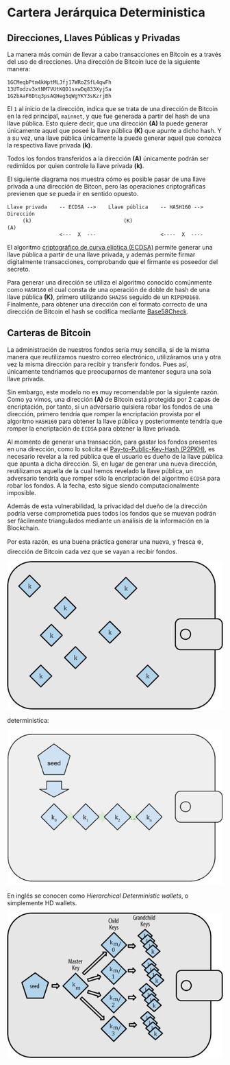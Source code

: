 # Cartera Jerárquica Deterministica


## Direcciones, Llaves Públicas y Privadas

La manera más común de llevar a cabo transacciones en Bitcoin es a través del uso de direcciones. Una dirección de Bitcoin luce de la siguiente manera:

```text
1GCMeqbPtm4kWptMLJfj17WRoZSfL4qwFh
13UTodzv3xtNM7VUtKQD1sxwDq833XyjSa
1G2bAaF6Dtq3psAQHeg5qWgYKY3sKzrjBh
```

El `1` al inicio de la dirección, indica que se trata de una dirección de Bitcoin en la red principal, `mainnet`, y que fue generada a partir del hash de una llave pública. Esto quiere decir, que una dirección **(A)** la puede generar únicamente aquel que poseé la llave pública **(K)** que apunte a dicho hash. Y a su vez, una llave pública únicamente la puede generar aquel que conozca la respectiva llave privada **(k)**.

Todos los fondos transferidos a la dirección **(A)** únicamente podrán ser redimidos por quien controle la llave privada **(k)**.

El siguiente diagrama nos muestra cómo es posible pasar de una llave privada a una dirección de Bitcon, pero las operaciones criptográficas previenen que se pueda ir en sentido opuesto.

```
Llave privada    -- ECDSA -->    Llave pública    -- HASH160 -->    Dirección
     (k)                              (K)                              (A)
                 <---  X  ---                     <----  X  ----
```

El algoritmo [criptográfico de curva elíptica (ECDSA)](https://github.com/josemariasosa/nuit-btc/blob/master/docs/crypto.md#criptograf%C3%ADa-de-curva-el%C3%ADptica-ecdsa) permite generar una llave pública a partir de una llave privada, y además permite firmar digitalmente transacciones, comprobando que el firmante es poseedor del secreto.

Para generar una dirección se utiliza el algoritmo conocido comúnmente como `HASH160` el cual consta de una operación de doble de hash de una llave pública **(K)**, primero utilizando `SHA256` seguido de un `RIPEMD160`. Finalmente, para obtener una dirección con el formato correcto de una dirección de Bitcoin el hash se codifica mediante [Base58Check](https://github.com/josemariasosa/nuit-btc/blob/master/docs/crypto.md#codificaci%C3%B3n-base58check).


## Carteras de Bitcoin

La administración de nuestros fondos sería muy sencilla, si de la misma manera que reutilizamos nuestro correo electrónico, utilizáramos una y otra vez la misma dirección para recibir y transferir fondos. Pues así, únicamente tendríamos que preocuparnos de mantener segura una sola llave privada.

Sin embargo, este modelo no es muy recomendable por la siguiente razón. Como ya vimos, una dirección **(A)** de Bitcoin está protegida por 2 capas de encriptación, por tanto, si un adversario quisiera robar los fondos de una dirección, primero tendría que romper la encriptación provista por el algoritmo `HASH160` para obtener la llave pública y posteriormente tendría que romper la encriptación de `ECDSA` para obtener la llave privada.

Al momento de generar una transacción, para gastar los fondos presentes en una dirección, como lo solicita el [Pay-to-Public-Key-Hash (P2PKH)](), es necesario revelar a la red pública que el usuario es dueño de la llave pública que apunta a dicha dirección. Si, en lugar de generar una nueva dirección, reutilizamos aquella de la cual hemos revelado la llave pública, un adversario tendría que romper sólo la encriptación del algoritmo `ECDSA` para robar los fondos. A la fecha, esto sigue siendo computacionalmente imposible.

Además de esta vulnerabilidad, la privacidad del dueño de la dirección podría verse comprometida pues todos los fondos que se muevan podrán ser fácilmente triangulados mediante un análisis de la información en la Blockchain. 

Por esta razón, es una buena práctica generar una nueva, y fresca ❄️, dirección de Bitcoin cada vez que se vayan a recibir fondos.

<p align="center">
    <img src="/media/wallet_simple.jpg?raw=true" width="600">
</p>

deterministica:

<p align="center">
    <img src="/media/wallet_deterministic.jpg?raw=true" width="600">
</p>

En inglés se conocen como *Hierarchical Deterministic wallets*, o simplemente HD wallets.

<p align="center">
    <img src="/media/wallet_hd.jpg?raw=true" width="600">
</p>